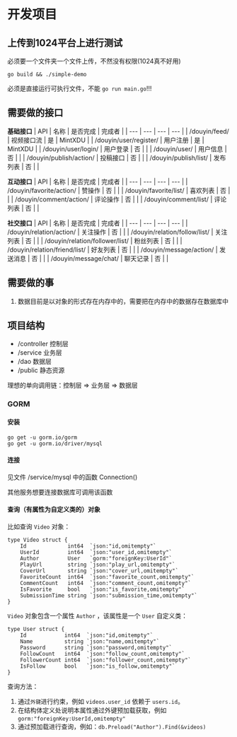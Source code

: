# 开发项目

## 上传到1024平台上进行测试
必须要一个文件夹一个文件上传，不然没有权限(1024真不好用)

```shell
go build && ./simple-demo
```
必须是直接运行可执行文件，不能 `go run main.go`!!!

## 需要做的接口
**基础接口**
| API | 名称 | 是否完成 | 完成者 |
| --- | --- | --- | --- |
| /douyin/feed/ | 视频接口流 | 是 | MintXDU |
| /douyin/user/register/ | 用户注册 | 是 | MintXDU |
| /douyin/user/login/ | 用户登录 | 否 |  |
| /douyin/user/ | 用户信息 | 否 |  |
| /douyin/publish/action/ | 投稿接口 | 否 |  |
| /douyin/publish/list/ | 发布列表 | 否 |  |

**互动接口**
| API | 名称 | 是否完成 | 完成者 |
| --- | --- | --- | --- |
| /douyin/favorite/action/ | 赞操作 | 否 |  |
| /douyin/favorite/list/ | 喜欢列表 | 否 |  |
| /douyin/comment/action/ | 评论操作 | 否 |  |
| /douyin/comment/list/ | 评论列表 | 否 |  |

**社交接口**
| API | 名称 | 是否完成 | 完成者 |
| --- | --- | --- | --- |
| /douyin/relation/action/ | 关注操作 | 否 |  |
| /douyin/relation/follow/list/ | 关注列表 | 否 |  |
| /douyin/relation/follower/list/ | 粉丝列表 | 否 |  |
| /douyin/relation/friend/list/ | 好友列表 | 否 |  |
| /douyin/message/action/ | 发送消息 | 否 |  |
| /douyin/message/chat/ | 聊天记录 | 否 |  |

## 需要做的事
1. 数据目前是以对象的形式存在内存中的，需要把在内存中的数据存在数据库中

## 项目结构
- /controller 控制层
- /service    业务层
- /dao        数据层
- /public     静态资源

理想的单向调用链：控制层 => 业务层 => 数据层

### GORM
#### 安装
```
go get -u gorm.io/gorm
go get -u gorm.io/driver/mysql
```
#### 连接
见文件 /service/mysql 中的函数 Connection()

其他服务想要连接数据库可调用该函数

#### 查询（有属性为自定义类的）对象
比如查询 `Video` 对象：
```
type Video struct {
	Id             int64  `json:"id,omitempty"`
	UserId         int64  `json:"user_id,omitempty"`
	Author         User   `gorm:"foreignKey:UserId"`
	PlayUrl        string `json:"play_url,omitempty"`
	CoverUrl       string `json:"cover_url,omitempty"`
	FavoriteCount  int64  `json:"favorite_count,omitempty"`
	CommentCount   int64  `json:"comment_count,omitempty"`
	IsFavorite     bool   `json:"is_favorite,omitempty"`
	SubmissionTime string `json:"submission_time,omitempty"`
}
```
`Video` 对象包含一个属性 `Author` ，该属性是一个 `User` 自定义类：
```
type User struct {
	Id            int64  `json:"id,omitempty"`
	Name          string `json:"name,omitempty"`
	Password      string `json:"password,omitempty"`
	FollowCount   int64  `json:"follow_count,omitempty"`
	FollowerCount int64  `json:"follower_count,omitempty"`
	IsFollow      bool   `json:"is_follow,omitempty"`
}
```
查询方法：
1. 通过`外键`进行约束，例如 `videos.user_id` 依赖于 `users.id`。
2. 在结构体定义处说明本属性通过外键预加载获取，例如`gorm:"foreignKey:UserId,omitempty"`
3. 通过预加载进行查询，例如：`db.Preload("Author").Find(&videos)`
